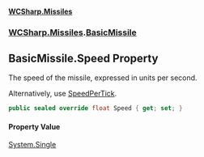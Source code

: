 #### [WCSharp\.Missiles](README.md 'README')
### [WCSharp\.Missiles](WCSharp.Missiles.md 'WCSharp\.Missiles').[BasicMissile](WCSharp.Missiles.BasicMissile.md 'WCSharp\.Missiles\.BasicMissile')

## BasicMissile\.Speed Property

The speed of the missile, expressed in units per second\.

Alternatively, use [SpeedPerTick](WCSharp.Missiles.Missile.SpeedPerTick.md 'WCSharp\.Missiles\.Missile\.SpeedPerTick').

```csharp
public sealed override float Speed { get; set; }
```

#### Property Value
[System\.Single](https://learn.microsoft.com/en-us/dotnet/api/system.single 'System\.Single')